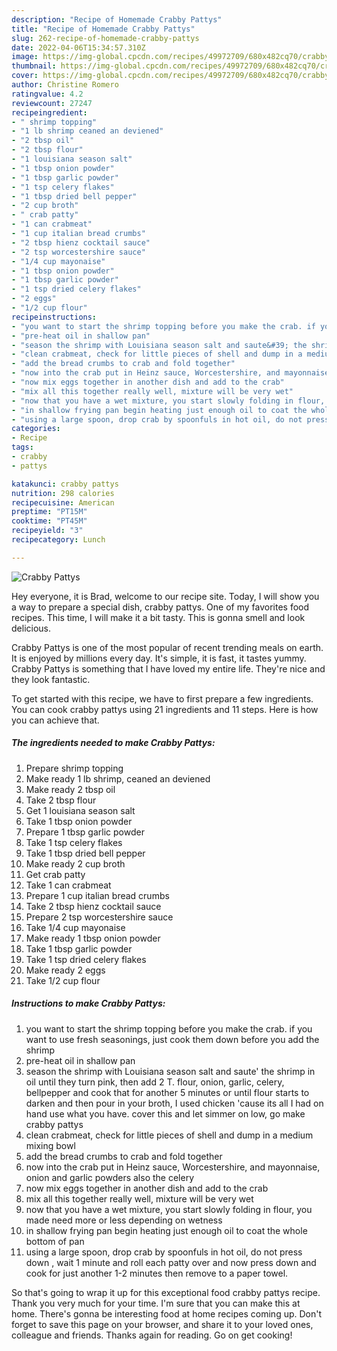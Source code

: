 ```yaml
---
description: "Recipe of Homemade Crabby Pattys"
title: "Recipe of Homemade Crabby Pattys"
slug: 262-recipe-of-homemade-crabby-pattys
date: 2022-04-06T15:34:57.310Z
image: https://img-global.cpcdn.com/recipes/49972709/680x482cq70/crabby-pattys-recipe-main-photo.jpg
thumbnail: https://img-global.cpcdn.com/recipes/49972709/680x482cq70/crabby-pattys-recipe-main-photo.jpg
cover: https://img-global.cpcdn.com/recipes/49972709/680x482cq70/crabby-pattys-recipe-main-photo.jpg
author: Christine Romero
ratingvalue: 4.2
reviewcount: 27247
recipeingredient:
- " shrimp topping"
- "1 lb shrimp ceaned an deviened"
- "2 tbsp oil"
- "2 tbsp flour"
- "1 louisiana season salt"
- "1 tbsp onion powder"
- "1 tbsp garlic powder"
- "1 tsp celery flakes"
- "1 tbsp dried bell pepper"
- "2 cup broth"
- " crab patty"
- "1 can crabmeat"
- "1 cup italian bread crumbs"
- "2 tbsp hienz cocktail sauce"
- "2 tsp worcestershire sauce"
- "1/4 cup mayonaise"
- "1 tbsp onion powder"
- "1 tbsp garlic powder"
- "1 tsp dried celery flakes"
- "2 eggs"
- "1/2 cup flour"
recipeinstructions:
- "you want to start the shrimp topping before you make the crab. if you want to use fresh seasonings, just cook them down before you add the shrimp"
- "pre-heat oil in shallow pan"
- "season the shrimp with Louisiana season salt and saute&#39; the shrimp in oil until they turn pink, then add 2 T. flour, onion, garlic, celery, bellpepper and cook that for another 5 minutes or until flour starts to darken and then pour in your broth,  I used chicken &#39;cause its all I had on hand use what you have. cover this and let simmer on low, go make crabby pattys"
- "clean crabmeat, check for little pieces of shell and dump in a medium mixing bowl"
- "add the bread crumbs to crab and fold together"
- "now into the crab put in Heinz sauce, Worcestershire, and mayonnaise, onion and garlic powders also the celery"
- "now mix eggs together in another dish and add to the crab"
- "mix all this together really well, mixture will be very wet"
- "now that you have a wet mixture, you start slowly folding in flour,  you made need more or less depending on wetness"
- "in shallow frying pan begin heating just enough oil to coat the whole bottom of pan"
- "using a large spoon, drop crab by spoonfuls in hot oil, do not press down , wait 1 minute and roll each patty over and now press down and cook for just another 1-2 minutes then remove to a paper towel."
categories:
- Recipe
tags:
- crabby
- pattys

katakunci: crabby pattys 
nutrition: 298 calories
recipecuisine: American
preptime: "PT15M"
cooktime: "PT45M"
recipeyield: "3"
recipecategory: Lunch

---
```



![Crabby Pattys](https://img-global.cpcdn.com/recipes/49972709/680x482cq70/crabby-pattys-recipe-main-photo.jpg)

Hey everyone, it is Brad, welcome to our recipe site. Today, I will show you a way to prepare a special dish, crabby pattys. One of my favorites food recipes. This time, I will make it a bit tasty. This is gonna smell and look delicious.



Crabby Pattys is one of the most popular of recent trending meals on earth. It is enjoyed by millions every day. It's simple, it is fast, it tastes yummy. Crabby Pattys is something that I have loved my entire life. They're nice and they look fantastic.


To get started with this recipe, we have to first prepare a few ingredients. You can cook crabby pattys using 21 ingredients and 11 steps. Here is how you can achieve that.

<!--inarticleads1-->

##### The ingredients needed to make Crabby Pattys:

1. Prepare  shrimp topping
1. Make ready 1 lb shrimp, ceaned an deviened
1. Make ready 2 tbsp oil
1. Take 2 tbsp flour
1. Get 1 louisiana season salt
1. Take 1 tbsp onion powder
1. Prepare 1 tbsp garlic powder
1. Take 1 tsp celery flakes
1. Take 1 tbsp dried bell pepper
1. Make ready 2 cup broth
1. Get  crab patty
1. Take 1 can crabmeat
1. Prepare 1 cup italian bread crumbs
1. Take 2 tbsp hienz cocktail sauce
1. Prepare 2 tsp worcestershire sauce
1. Take 1/4 cup mayonaise
1. Make ready 1 tbsp onion powder
1. Take 1 tbsp garlic powder
1. Take 1 tsp dried celery flakes
1. Make ready 2 eggs
1. Take 1/2 cup flour




<!--inarticleads2-->

##### Instructions to make Crabby Pattys:

1. you want to start the shrimp topping before you make the crab. if you want to use fresh seasonings, just cook them down before you add the shrimp
1. pre-heat oil in shallow pan
1. season the shrimp with Louisiana season salt and saute&#39; the shrimp in oil until they turn pink, then add 2 T. flour, onion, garlic, celery, bellpepper and cook that for another 5 minutes or until flour starts to darken and then pour in your broth,  I used chicken &#39;cause its all I had on hand use what you have. cover this and let simmer on low, go make crabby pattys
1. clean crabmeat, check for little pieces of shell and dump in a medium mixing bowl
1. add the bread crumbs to crab and fold together
1. now into the crab put in Heinz sauce, Worcestershire, and mayonnaise, onion and garlic powders also the celery
1. now mix eggs together in another dish and add to the crab
1. mix all this together really well, mixture will be very wet
1. now that you have a wet mixture, you start slowly folding in flour,  you made need more or less depending on wetness
1. in shallow frying pan begin heating just enough oil to coat the whole bottom of pan
1. using a large spoon, drop crab by spoonfuls in hot oil, do not press down , wait 1 minute and roll each patty over and now press down and cook for just another 1-2 minutes then remove to a paper towel.




So that's going to wrap it up for this exceptional food crabby pattys recipe. Thank you very much for your time. I'm sure that you can make this at home. There's gonna be interesting food at home recipes coming up. Don't forget to save this page on your browser, and share it to your loved ones, colleague and friends. Thanks again for reading. Go on get cooking!
